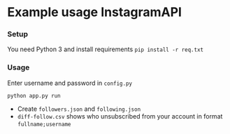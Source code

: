 # Example usage InstagramAPI
### Setup
You need Python 3 and install requirements `pip install -r req.txt`

### Usage
Enter username and password in `config.py`

`python app.py run`
- Create `followers.json` and `following.json`
- `diff-follow.csv` shows who unsubscribed from your account in format `fullname;username`